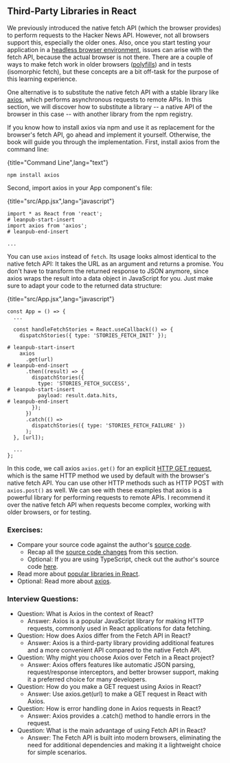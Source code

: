 ## Third-Party Libraries in React

We previously introduced the native fetch API (which the browser provides) to perform requests to the Hacker News API. However, not all browsers support this, especially the older ones. Also, once you start testing your application in a [headless browser environment](https://bit.ly/3ncFfSs), issues can arise with the fetch API, because the actual browser is not there. There are a couple of ways to make fetch work in older browsers ([polyfills](https://bit.ly/3ASC86Y)) and in tests (isomorphic fetch), but these concepts are a bit off-task for the purpose of this learning experience.

One alternative is to substitute the native fetch API with a stable library like [axios](https://bit.ly/3jjEupg), which performs asynchronous requests to remote APIs. In this section, we will discover how to substitute a library -- a native API of the browser in this case -- with another library from the npm registry.

If you know how to install axios via npm and use it as replacement for the browser's fetch API, go ahead and implement it yourself. Otherwise, the book will guide you through the implementation. First, install axios from the command line:

{title="Command Line",lang="text"}
~~~~~~~
npm install axios
~~~~~~~

Second, import axios in your App component's file:

{title="src/App.jsx",lang="javascript"}
~~~~~~~
import * as React from 'react';
# leanpub-start-insert
import axios from 'axios';
# leanpub-end-insert

...
~~~~~~~

You can use `axios` instead of `fetch`. Its usage looks almost identical to the native fetch API: It takes the URL as an argument and returns a promise. You don't have to transform the returned response to JSON anymore, since axios wraps the result into a data object in JavaScript for you. Just make sure to adapt your code to the returned data structure:

{title="src/App.jsx",lang="javascript"}
~~~~~~~
const App = () => {
  ...

  const handleFetchStories = React.useCallback(() => {
    dispatchStories({ type: 'STORIES_FETCH_INIT' });

# leanpub-start-insert
    axios
      .get(url)
# leanpub-end-insert
      .then((result) => {
        dispatchStories({
          type: 'STORIES_FETCH_SUCCESS',
# leanpub-start-insert
          payload: result.data.hits,
# leanpub-end-insert
        });
      })
      .catch(() =>
        dispatchStories({ type: 'STORIES_FETCH_FAILURE' })
      );
  }, [url]);

  ...
};
~~~~~~~

In this code, we call axios `axios.get()` for an explicit [HTTP GET request](https://mzl.la/3n5kUyi), which is the same HTTP method we used by default with the browser's native fetch API. You can use other HTTP methods such as HTTP POST with `axios.post()` as well. We can see with these examples that axios is a powerful library for performing requests to remote APIs. I recommend it over the native fetch API when requests become complex, working with older browsers, or for testing.

### Exercises:

* Compare your source code against the author's [source code](https://tinyurl.com/34bm9s62).
  * Recap all the [source code changes](https://tinyurl.com/3hvu5r85) from this section.
  * Optional: If you are using TypeScript, check out the author's source code [here](https://bit.ly/3Ss6Yyb).
* Read more about [popular libraries in React](https://www.robinwieruch.de/react-libraries/).
* Optional: Read more about [axios](https://bit.ly/3jjEupg).

### Interview Questions:

* Question: What is Axios in the context of React?
  * Answer: Axios is a popular JavaScript library for making HTTP requests, commonly used in React applications for data fetching.
* Question: How does Axios differ from the Fetch API in React?
  * Answer: Axios is a third-party library providing additional features and a more convenient API compared to the native Fetch API.
* Question: Why might you choose Axios over Fetch in a React project?
  * Answer: Axios offers features like automatic JSON parsing, request/response interceptors, and better browser support, making it a preferred choice for many developers.
* Question: How do you make a GET request using Axios in React?
  * Answer: Use axios.get(url) to make a GET request in React with Axios.
* Question: How is error handling done in Axios requests in React?
  * Answer: Axios provides a .catch() method to handle errors in the request.
* Question: What is the main advantage of using Fetch API in React?
  * Answer: The Fetch API is built into modern browsers, eliminating the need for additional dependencies and making it a lightweight choice for simple scenarios.